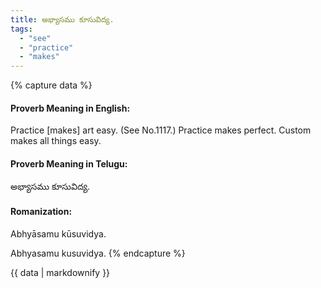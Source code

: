 ```yaml
---
title: అభ్యాసము కూసువిద్య.
tags:
  - "see"
  - "practice"
  - "makes"
---
```


{% capture data %}
#### Proverb Meaning in English:
Practice [makes] art easy.
(See No.1117.)
Practice makes perfect.
Custom makes all things easy.

#### Proverb Meaning in Telugu:
అభ్యాసము కూసువిద్య.

#### Romanization:
Abhyāsamu kūsuvidya.

Abhyasamu kusuvidya.
{% endcapture %}

{{ data | markdownify }}

